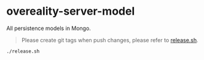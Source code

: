 # overeality-server-model

All persistence models in Mongo.

> Please create git tags when push changes, please refer to [release.sh](./release.sh).

~~~bash
./release.sh
~~~